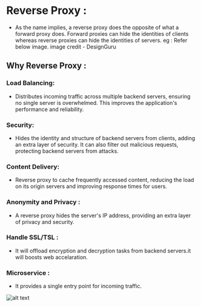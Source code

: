 # Reverse Proxy :
* As the name implies, a reverse proxy does the opposite of what a forward proxy does.
  Forward proxies can hide the identities of clients whereas reverse proxies can hide 
  the identities of servers. eg : Refer below image. image credit - DesignGuru


## Why Reverse Proxy :

### Load Balancing:
* Distributes incoming traffic across multiple backend servers, ensuring no single server is overwhelmed.
  This improves the application's performance and reliability.

 
### Security:
* Hides the identity and structure of backend servers from clients, adding an extra layer of security.
  It can also filter out malicious requests, protecting backend servers from attacks.

### Content Delivery:
* Reverse proxy to cache frequently accessed content, 
  reducing the load on its origin servers and improving response times for users.

### Anonymity and Privacy :
* A reverse proxy hides the server's IP address, providing an extra layer of privacy and security.

### Handle SSL/TSL  :
* It will offload encryption and decryption tasks from backend servers.it will boosts web accelaration.

### Microservice  :
* It provides a single entry point for incoming traffic.

![alt text](https://media2.dev.to/dynamic/image/width=800%2Cheight=%2Cfit=scale-down%2Cgravity=auto%2Cformat=auto/https%3A%2F%2Fdev-to-uploads.s3.amazonaws.com%2Fuploads%2Farticles%2Fwqces5nwe4hb4bydyd13.png)
